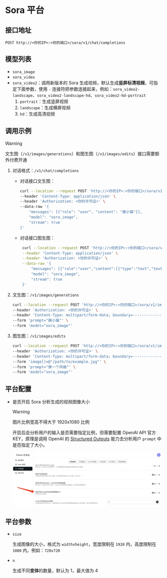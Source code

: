 # Sora 平台

## 接口地址

```curl
POST http://<你的IP>:<你的端口>/sora/v1/chat/completions
```

## 模型列表

- `sora_image`
- `sora_video`
- `sora_video2`：调用新版本的 Sora 生成视频，默认生成**竖屏标清视频**，可指定下面参数，使用 `-` 连接符把参数连接起来，例如：`sora_video2-landscape`、`sora_video2-landscape-hd`、`sora_video2-hd-portrait`
  1. `portrait`：生成竖屏视频
  2. `landscape`：生成横屏视频
  3. `hd`：生成高清视频

## 调用示例

> [!WARNING]
>
> 文生图（`/v1/images/generations`）和图生图（`/v1/images/edits`）接口需要额外付费开通

1. 对话格式：`/v1/chat/completions`

   - 对话接口文生图：

     ```bash
     curl --location --request POST 'http://<你的IP>:<你的端口>/sora/v1/chat/completions' \
     --header 'Content-Type: application/json' \
     --header 'Authorization: <你的许可证>' \
     --data-raw '{
         "messages": [{"role": "user", "content": "画小猫"}],
         "model": "sora_image",
         "stream": true
     }'
     ```

   - 对话接口图生图：

     ```bash
      curl --location --request POST 'http://<你的IP>:<你的端口>/sora/v1/chat/completions' \
      --header 'Content-Type: application/json' \
      --header 'Authorization: <你的许可证>' \
      --data-raw '{
          "messages": [{"role":"user","content":[{"type":"text","text":"根据图片换个风格"},{"type":"image_url","image_url":{"url":"url或者base64"}}]}],
          "model": "sora_image",
          "stream": true
      }'
     ```

2. 文生图：`/v1/images/generations`

   ```bash
   curl --location --request POST 'http://<你的IP>:<你的端口>/sora/v1/images/generations' \
   --header 'Authorization: <你的许可证>' \
   --header 'Content-Type: multipart/form-data; boundary=--------------------------961278614886800824879278' \
   --form 'prompt="画小猫"' \
   --form 'model="sora_image"'
   ```

3. 图生图：`/v1/images/edits`

   ```bash
   curl --location --request POST 'http://<你的IP>:<你的端口>/sora/v1/images/edits' \
   --header 'Authorization: <你的许可证>' \
   --header 'Content-Type: multipart/form-data; boundary=--------------------------961278614886800824879278' \
   --form 'image[]=@"/path/to/example.jpg"' \
   --form 'prompt="换一个风格"' \
   --form 'model="sora_image"'
   ```

## 平台配置

- 是否开启 Sora 分析生成的视频图像大小

  > [!WARNING]
  > 图片比例宽高不得大于 1920x1080 比例

  开启后会分析用户的输入是否需要指定比例，但需要配置 OpenAI API 官方 KEY，原理是调用 OpenAI 的 [Structured Outputs](https://platform.openai.com/docs/guides/structured-outputs?api-mode=chat) 能力去分析用户 `prompt` 中是否指定了大小。

  ![WechatIMG401.jpg](/WechatIMG401.jpg)

## 平台参数

- `size`

  生成图像的大小，格式为 `widthxheight`，宽度限制在 `1920` 内，高度限制在 `1080` 内，例如：`720x720`

- `n`

  生成不同**变体**的数量，默认为 1，最大值为 4
